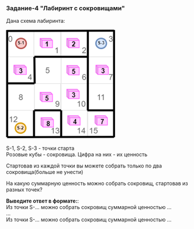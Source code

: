 ### Задание-4 "Лабиринт с сокровищами"
Дана схема лабиринта:

<img src="img/maze-with-T-task.png" width="300">

S-1, S-2, S-3 - точки старта \
Розовые кубы - сокровища. Цифра на них - их ценность

Стартовав из каждой точки вы можете собрать только по два сокровища(больше не унести)

На какую суммарную ценность можно собрать сокровищ, стартовав из разных точек?

**Выведите ответ в формате:**: \
Из точки S-... можно собрать сокровищ суммарной ценностью ... \
... \
Из точки S-... можно собрать сокровищ суммарной ценностью ...

